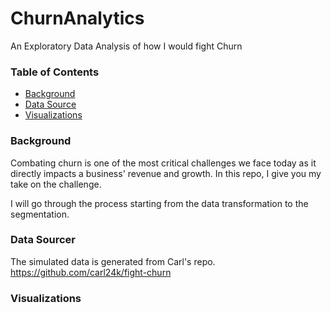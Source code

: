 # ChurnAnalytics
An Exploratory Data Analysis of how I would fight Churn




### Table of Contents
   - [Background](#background)
   - [Data Source](#data-source)
   - [Visualizations](#visualizations)


### Background
Combating churn is one of the most critical challenges we face today as it directly impacts a business' revenue and growth. In this repo, I give you my take on the challenge.

I will go through the process starting from the data transformation to the segmentation.

### Data Sourcer
The simulated data is generated from Carl's repo. https://github.com/carl24k/fight-churn 

### Visualizations
